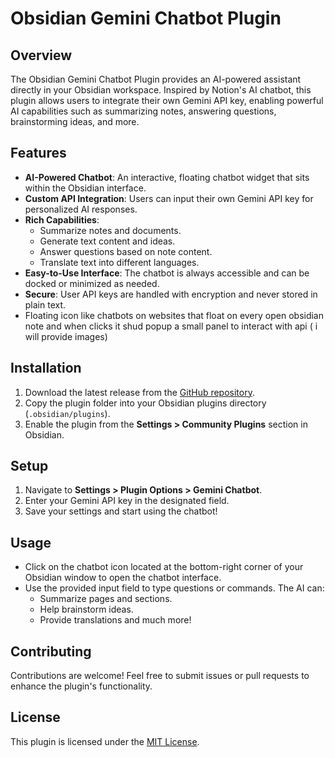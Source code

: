 # Obsidian Gemini Chatbot Plugin

## Overview
The Obsidian Gemini Chatbot Plugin provides an AI-powered assistant directly in your Obsidian workspace. Inspired by Notion's AI chatbot, this plugin allows users to integrate their own Gemini API key, enabling powerful AI capabilities such as summarizing notes, answering questions, brainstorming ideas, and more.

## Features
- **AI-Powered Chatbot**: An interactive, floating chatbot widget that sits within the Obsidian interface.
- **Custom API Integration**: Users can input their own Gemini API key for personalized AI responses.
- **Rich Capabilities**:
  - Summarize notes and documents.
  - Generate text content and ideas.
  - Answer questions based on note content.
  - Translate text into different languages.
- **Easy-to-Use Interface**: The chatbot is always accessible and can be docked or minimized as needed.
- **Secure**: User API keys are handled with encryption and never stored in plain text.
- Floating icon like chatbots on websites that float on every open obsidian note and when clicks it shud popup a small panel to interact with api ( i will provide images)

## Installation
1. Download the latest release from the [GitHub repository](#).
2. Copy the plugin folder into your Obsidian plugins directory (`.obsidian/plugins`).
3. Enable the plugin from the **Settings > Community Plugins** section in Obsidian.

## Setup
1. Navigate to **Settings > Plugin Options > Gemini Chatbot**.
2. Enter your Gemini API key in the designated field.
3. Save your settings and start using the chatbot!

## Usage
- Click on the chatbot icon located at the bottom-right corner of your Obsidian window to open the chatbot interface.
- Use the provided input field to type questions or commands. The AI can:
  - Summarize pages and sections.
  - Help brainstorm ideas.
  - Provide translations and much more!

## Contributing
Contributions are welcome! Feel free to submit issues or pull requests to enhance the plugin's functionality.

## License
This plugin is licensed under the [MIT License](LICENSE).

